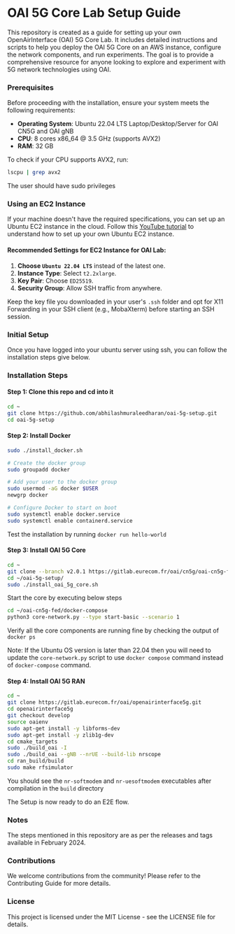 # OAI 5G Core Lab Setup Guide

This repository is created as a guide for setting up your own OpenAirInterface (OAI) 5G Core Lab. It includes detailed instructions and scripts to help you deploy the OAI 5G Core on an AWS instance, configure the network components, and run experiments. The goal is to provide a comprehensive resource for anyone looking to explore and experiment with 5G network technologies using OAI.

### Prerequisites
Before proceeding with the installation, ensure your system meets the following requirements:

- **Operating System**: Ubuntu 22.04 LTS Laptop/Desktop/Server for OAI CN5G and OAI gNB
- **CPU**: 8 cores x86_64 @ 3.5 GHz (supports AVX2)
- **RAM**: 32 GB

To check if your CPU supports AVX2, run:
```bash
lscpu | grep avx2
```
The user should have sudo privileges

### Using an EC2 Instance
If your machine doesn't have the required specifications, you can set up an Ubuntu EC2 instance in the cloud. Follow this [YouTube tutorial](https://www.youtube.com/watch?v=osqZnijkhtE) to understand how to set up your own Ubuntu EC2 instance.

#### Recommended Settings for EC2 Instance for OAI Lab:
1. **Choose `Ubuntu 22.04 LTS`** instead of the latest one.
2. **Instance Type**: Select `t2.2xlarge`.
3. **Key Pair**: Choose `ED25519`.
4. **Security Group**: Allow SSH traffic from anywhere.

Keep the key file you downloaded in your user's `.ssh` folder and opt for X11 Forwarding in your SSH client (e.g., MobaXterm) before starting an SSH session.

### Initial Setup
Once you have logged into your ubuntu server using ssh, you can follow the installation steps give below.

### Installation Steps

#### Step 1: Clone this repo and cd into it
```bash
cd ~
git clone https://github.com/abhilashmuraleedharan/oai-5g-setup.git
cd oai-5g-setup
```

#### Step 2: Install Docker
```bash
sudo ./install_docker.sh

# Create the docker group
sudo groupadd docker

# Add your user to the docker group
sudo usermod -aG docker $USER
newgrp docker

# Configure Docker to start on boot
sudo systemctl enable docker.service
sudo systemctl enable containerd.service
```
Test the installation by running `docker run hello-world`

#### Step 3: Install OAI 5G Core
```bash
cd ~
git clone --branch v2.0.1 https://gitlab.eurecom.fr/oai/cn5g/oai-cn5g-fed.git
cd ~/oai-5g-setup/
sudo ./install_oai_5g_core.sh
```

Start the core by executing below steps
```bash
cd ~/oai-cn5g-fed/docker-compose
python3 core-network.py --type start-basic --scenario 1
```
Verify all the core components are running fine by checking the output of `docker ps`

Note: If the Ubuntu OS version is later than 22.04 then you will need to update the `core-network.py`
script to use `docker compose` command instead of `docker-compose` command. 

#### Step 4: Install OAI 5G RAN
```bash
cd ~
git clone https://gitlab.eurecom.fr/oai/openairinterface5g.git
cd openairinterface5g
git checkout develop
source oaienv
sudo apt-get install -y libforms-dev
sudo apt-get install -y zlib1g-dev
cd cmake_targets
sudo ./build_oai -I
sudo ./build_oai --gNB --nrUE --build-lib nrscope
cd ran_build/build
sudo make rfsimulator
```
You should see the `nr-softmodem` and `nr-uesoftmodem` executables after compilation in the `build` directory

The Setup is now ready to do an E2E flow.

### Notes

The steps mentioned in this repository are as per the releases and tags available in February 2024.

### Contributions

We welcome contributions from the community! Please refer to the Contributing Guide for more details.

### License

This project is licensed under the MIT License - see the LICENSE file for details.
